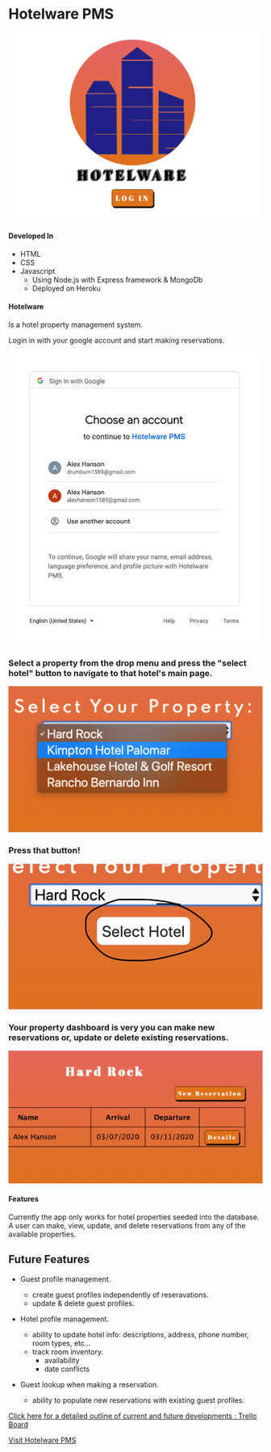 # Hotelware PMS #

![login page img](screenshots/landingPage.png)


#### Developed In #####

+ HTML
+ CSS
+ Javascript
    + Using Node.js with Express framework & MongoDb
    + Deployed on Heroku

#### Hotelware ####

 Is a hotel property management system. 

 Login in with your google account and start making reservations.

 ![login authentication view](screenshots/login.png)

### Select a property from the drop menu and press the "select hotel" button to navigate to that hotel's main page. ###

![hotel drop down menu](screenshots/dropdown.png)

### Press that button! ###

![hotel select button](screenshots/selectButton.png)

### Your property dashboard is very you can make new reservations or, update or delete existing reservations. ###

![hotel dashboard](screenshots/dashboard.png)


 #### Features ####

 Currently the app only works for hotel properties seeded into the database. A user can make, view, update, and delete reservations from any of the available properties.

 ## Future Features ##

+ Guest profile management.
    + create guest profiles independently of reseravations.
    + update & delete guest profiles.

+ Hotel profile management.
    + ability to update hotel info: descriptions, address, phone number, room types, etc...
    + track room inventory.
        + availability 
        + date conflicts
    
+ Guest lookup when making a reservation.
    + ability to populate new reservations with existing guest profiles.

[Click here for a detailed outline of current and future developments : Trello Board](https://trello.com/b/hZtPn8eQ/project-2)    

[Visit Hotelware PMS](http://hotelware-pms.herokuapp.com/)